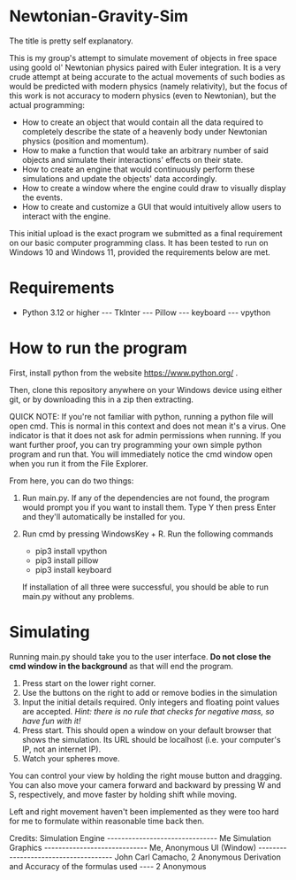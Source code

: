# Newtonian-Gravity-Sim

The title is pretty self explanatory.

This is my group's attempt to simulate movement of objects in free space using goold ol' Newtonian physics
paired with Euler integration. It is a very crude attempt at being accurate to the actual movements of
such bodies as would be predicted with modern physics (namely relativity), but the focus of this work is not
accuracy to modern physics (even to Newtonian), but the actual programming:

- How to create an object that would contain all the data required to completely describe the state of a
    heavenly body under Newtonian physics (position and momentum).
- How to make a function that would take an arbitrary number of said objects and simulate their interactions'
    effects on their state.
- How to create an engine that would continuously perform these simulations and update the objects' data
    accordingly.
- How to create a window where the engine could draw to visually display the events.
- How to create and customize a GUI that would intuitively allow users to interact with the engine.

This initial upload is the exact program we submitted as a final requirement on our basic computer programming
class. It has been tested to run on Windows 10 and Windows 11, provided the requirements below are met.

# Requirements
- Python 3.12 or higher
--- TkInter
--- Pillow
--- keyboard
--- vpython
  
# How to run the program
First, install python from the website https://www.python.org/ . 

Then, clone this repository anywhere on your Windows device using
either git, or by downloading this in a zip then extracting.

QUICK NOTE: If you're not familiar with python, running a python file will open cmd. This is normal in this context
            and does not mean it's a virus. One indicator is that it does not ask for admin permissions when running.
            If you want further proof, you can try programming your own simple python program and run that. You will
            immediately notice the cmd window open when you run it from the File Explorer.

From here, you can do two things:
1. Run main.py. If any of the dependencies are not found, the program would prompt you if you want
     to install them. Type Y then press Enter and they'll automatically be installed for you.

2. Run cmd by pressing WindowsKey + R. Run the following commands
   - pip3 install vpython
   - pip3 install pillow
   - pip3 install keyboard
   
   If installation of all three were successful, you should be able to run main.py without any problems.

# Simulating
Running main.py should take you to the user interface. **Do not close the cmd window in the background** as that
will end the program.
1. Press start on the lower right corner.
2. Use the buttons on the right to add or remove bodies in the simulation
3. Input the initial details required. Only integers and floating point values are accepted. *Hint: there is no rule that checks for negative mass, so have fun with it!*
4. Press start. This should open a window on your default browser that shows the simulation. Its URL should be localhost (i.e. your computer's IP, not an internet IP).
5. Watch your spheres move.

You can control your view by holding the right mouse button and dragging. You can also move your camera forward
and backward by pressing W and S, respectively, and move faster by holding shift while moving.

Left and right movement haven't been implemented as they were too hard for me to formulate within reasonable time
back then.

Credits:
Simulation Engine ------------------------------- Me
Simulation Graphics ----------------------------- Me, Anonymous
UI (Window) ------------------------------------- John Carl Camacho, 2 Anonymous
Derivation and Accuracy of the formulas used ---- 2 Anonymous
